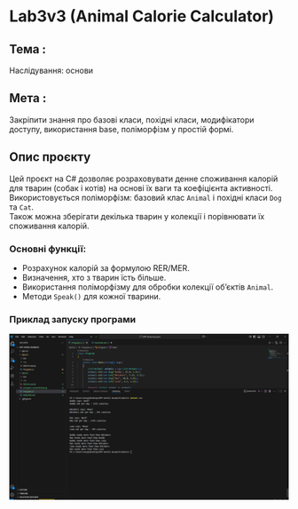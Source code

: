 # Lab3v3 (Animal Calorie Calculator)

## Тема : 
Наслідування: основи
## Мета :
Закріпити знання про базові класи, похідні класи, модифікатори доступу, використання base, поліморфізм у простій формі.

## Опис проєкту
Цей проєкт на C# дозволяє розраховувати денне споживання калорій для тварин (собак і котів) на основі їх ваги та коефіцієнта активності.  
Використовується поліморфізм: базовий клас `Animal` і похідні класи `Dog` та `Cat`.  
Також можна зберігати декілька тварин у колекції і порівнювати їх споживання калорій.

### Основні функції:
- Розрахунок калорій за формулою RER/MER.
- Визначення, хто з тварин їсть більше.
- Використання поліморфізму для обробки колекції об’єктів `Animal`.
- Методи `Speak()` для кожної тварини.

### Приклад запуску програми
![Animal Program Screenshot](program_screenshot.png)